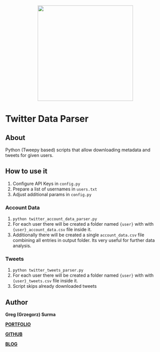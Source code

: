 <h3 align="center">
  <img src="assets/twitter_data_parser_icon_web.png" width="300">
</h3>

# Twitter Data Parser

## About
Python (Tweepy based) scripts that allow downloading metadata and tweets for given users.

## How to use it

1. Configure API Keys in `config.py`
2. Prepare a list of usernames in `users.txt`
3. Adjust additional params in `config.py`

### Account Data
1. `python twitter_account_data_parser.py`
2. For each user there will be created a folder named `{user}` with with `{user}_account_data.csv` file inside it.
3. Additionally there will be created a single `account_data.csv` file combining all entries in output folder. Its very useful for further data analysis.

### Tweets
1. `python twitter_tweets_parser.py`
2. For each user there will be created a folder named `{user}` with with `{user}_tweets.csv` file inside it.
3. Script skips already downloaded tweets

## Author

**Greg (Grzegorz) Surma**

[**PORTFOLIO**](https://gsurma.github.io)

[**GITHUB**](https://github.com/gsurma)

[**BLOG**](https://medium.com/@gsurma)

